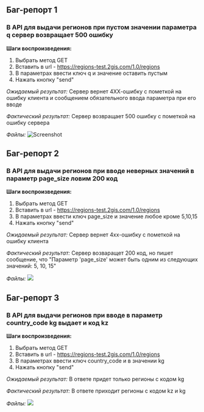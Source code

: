 ## Баг-репорт 1

### В API для выдачи регионов при пустом значении параметра q сервер возвращает 500 ошибку

**Шаги воспроизведения:**
1. Выбрать метод GET 
2. Вставить в url - https://regions-test.2gis.com/1.0/regions
3. В параметрах ввести ключ q и значение оставить пустым
4. Нажать кнопку "send"

*Ожидаемый результат:*
Сервер вернет 4ХХ-ошибку с пометкой на ошибку клиента и сообщением обязательного ввода параметра при его вводе

*Фактический результат:* 
Сервер возвращает 500 ошибку с пометкой на ошибку сервера

*Файлы:*
![Screenshot](https://monosnap.com/direct/1Uf42R7KkcCuTdoI8K8cXRSQrsNWPg)


## Баг-репорт 2

### В API для выдачи регионов при вводе неверных значений в параметр page_size ловим 200 код

**Шаги воспроизведения:**
1. Выбрать метод GET 
2. Вставить в url - https://regions-test.2gis.com/1.0/regions
3. В параметрах ввести ключ page_size и значение любое кроме 5,10,15
4. Нажать кнопку "send"

*Ожидаемый результат:*
Сервер вернет 4хх-ошибку с пометкой на ошибку клиента

*Фактический результат:*
Сервер возваращет 200 код, но пишет сообщение, что "Параметр 'page_size' может быть одним из следующих значений: 5, 10, 15"

*Файлы:*
![](https://monosnap.com/direct/YkwXwVwly24sm5OsQTXXjETEHOJlk8)


## Баг-репорт 3

### В API для выдачи регионов при вводе в параметр country_code kg выдает и код kz

**Шаги воспроизведения:**
1. Выбрать метод GET 
2. Вставить в url - https://regions-test.2gis.com/1.0/regions
3. В параметрах ввести ключ country_code и в значении kg
4. Нажать кнопку "send"

*Ожидаемый результат:*
В ответе придет только регионы с кодом kg

*Фактический результат:*
В ответе приходит регионы с кодом kz и kg

*Файлы:*
![](https://monosnap.com/direct/jDesNLhxk7n77lW0hwV0pLeiAa5k13)